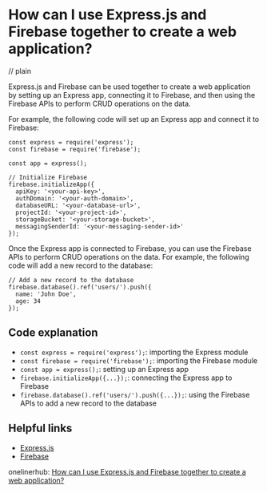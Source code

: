 # How can I use Express.js and Firebase together to create a web application?
// plain

Express.js and Firebase can be used together to create a web application by setting up an Express app, connecting it to Firebase, and then using the Firebase APIs to perform CRUD operations on the data.

For example, the following code will set up an Express app and connect it to Firebase:
```
const express = require('express');
const firebase = require('firebase');

const app = express();

// Initialize Firebase
firebase.initializeApp({
  apiKey: '<your-api-key>',
  authDomain: '<your-auth-domain>',
  databaseURL: '<your-database-url>',
  projectId: '<your-project-id>',
  storageBucket: '<your-storage-bucket>',
  messagingSenderId: '<your-messaging-sender-id>'
});
```

Once the Express app is connected to Firebase, you can use the Firebase APIs to perform CRUD operations on the data. For example, the following code will add a new record to the database:
```
// Add a new record to the database
firebase.database().ref('users/').push({
  name: 'John Doe',
  age: 34
});
```

## Code explanation

- `const express = require('express');`: importing the Express module
- `const firebase = require('firebase');`: importing the Firebase module
- `const app = express();`: setting up an Express app
- `firebase.initializeApp({...});`: connecting the Express app to Firebase
- `firebase.database().ref('users/').push({...});`: using the Firebase APIs to add a new record to the database

## Helpful links
- [Express.js](https://expressjs.com/)
- [Firebase](https://firebase.google.com/)

onelinerhub: [How can I use Express.js and Firebase together to create a web application?](https://onelinerhub.com/expressjs/how-can-i-use-express-js-and-firebase-together-to-create-a-web-application)